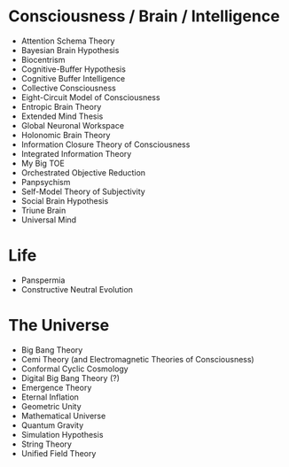 
# Consciousness / Brain / Intelligence
* Attention Schema Theory
* Bayesian Brain Hypothesis
* Biocentrism
* Cognitive-Buffer Hypothesis
* Cognitive Buffer Intelligence
* Collective Consciousness
* Eight-Circuit Model of Consciousness
* Entropic Brain Theory
* Extended Mind Thesis
* Global Neuronal Workspace
* Holonomic Brain Theory
* Information Closure Theory of Consciousness
* Integrated Information Theory
* My Big TOE
* Orchestrated Objective Reduction
* Panpsychism
* Self-Model Theory of Subjectivity
* Social Brain Hypothesis
* Triune Brain
* Universal Mind

# Life
* Panspermia
* Constructive Neutral Evolution

# The Universe
* Big Bang Theory
* Cemi Theory (and Electromagnetic Theories of Consciousness)
* Conformal Cyclic Cosmology
* Digital Big Bang Theory (?)
* Emergence Theory
* Eternal Inflation
* Geometric Unity
* Mathematical Universe
* Quantum Gravity
* Simulation Hypothesis
* String Theory
* Unified Field Theory
